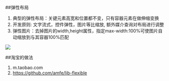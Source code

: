 ##弹性布局
1. 典型的弹性布局：关键元素高宽和位置都不变，只有容器元素在做伸缩变换
2. 开发原则: 文字流式，控件弹性，图片等比缩放, 额外媒介查询对布局进行调整
3. 弹性图片：去掉图片的width,height属性，指定max-width:100%可使图片自动缩放到与其容器100%匹配

[![](http://images2015.cnblogs.com/blog/459873/201510/459873-20151014135815944-853042582.png)](http://web.jobbole.com/84654/ "图片来源")

##淘宝的做法
1. m.taobao.com
2. https://github.com/amfe/lib-flexible
